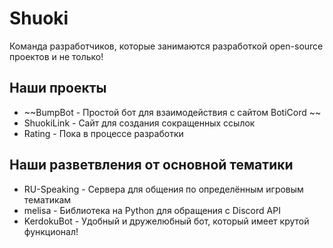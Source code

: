 # Shuoki
Команда разработчиков, которые занимаются разработкой open-source проектов и не только!

## Наши проекты
* ~~BumpBot - Простой бот для взаимодействия с сайтом BotiCord ~~
* ShuokiLink - Сайт для создания сокращенных ссылок 
* Rating - Пока в процессе разработки 

## Наши разветвления от основной тематики 
* RU-Speaking - Сервера для общения по определённым игровым тематикам 
* melisa - Библиотека на Python для обращения с Discord API
* KerdokuBot - Удобный и дружелюбный бот, который имеет крутой функционал!











